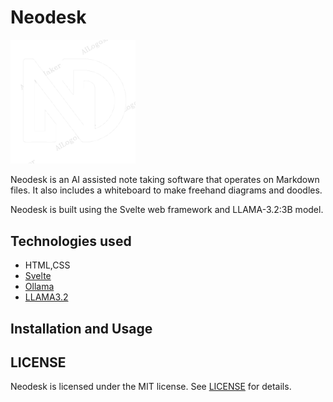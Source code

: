 # Neodesk

<img src='./trans_bg.png' width=200>

Neodesk is an AI assisted note taking software that operates on Markdown files.
It also includes a whiteboard to make freehand diagrams and doodles.

Neodesk is built using the Svelte web framework and LLAMA-3.2:3B model.

## Technologies used
- HTML,CSS
- [Svelte](https://svelte.dev/)
- [Ollama](https://ollama.com/)
- [LLAMA3.2](https://ollama.com/library/llama3.2)

## Installation and Usage

## LICENSE
Neodesk is licensed under the MIT license. See [LICENSE](./LICENSE) for details.